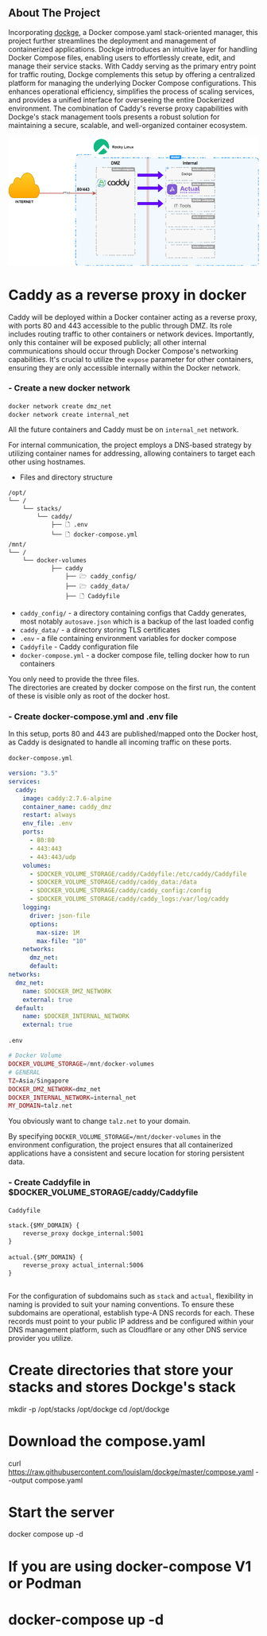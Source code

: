 
## About The Project

Incorporating [dockge](https://github.com/louislam/dockge), a Docker compose.yaml stack-oriented manager, this project further streamlines the deployment and management of containerized applications. Dockge introduces an intuitive layer for handling Docker Compose files, enabling users to effortlessly create, edit, and manage their service stacks. With Caddy serving as the primary entry point for traffic routing, Dockge complements this setup by offering a centralized platform for managing the underlying Docker Compose configurations. This enhances operational efficiency, simplifies the process of scaling services, and provides a unified interface for overseeing the entire Dockerized environment. The combination of Caddy's reverse proxy capabilities with Dockge's stack management tools presents a robust solution for maintaining a secure, scalable, and well-organized container ecosystem.

<img src="assets/ConfigCraft-Caddy.png" width="900" alt="" />

# Caddy as a reverse proxy in docker

Caddy will be deployed within a Docker container acting as a reverse proxy, with ports 80 and 443 accessible to the public through DMZ. Its role includes routing traffic to other containers or network devices. Importantly, only this container will be exposed publicly; all other internal communications should occur through Docker Compose's networking capabilities. It's crucial to utilize the `expose` parameter for other containers, ensuring they are only accessible internally within the Docker network.

### - Create a new docker network

`docker network create dmz_net`<br>
`docker network create internal_net`

All the future containers and Caddy must be on `internal_net` network.
  
For internal communication, the project employs a DNS-based strategy by utilizing container names for addressing, allowing containers to target each other using hostnames.

- Files and directory structure

```
/opt/
└── /
    └── stacks/
        └── caddy/
            ├── 🗋 .env
            └── 🗋 docker-compose.yml
/mnt/
└── /
    └── docker-volumes
            ├── caddy
                ├── 🗁 caddy_config/
                ├── 🗁 caddy_data/
                ├── 🗋 Caddyfile
```
* `caddy_config/` - a directory containing configs that Caddy generates,
  most notably `autosave.json` which is a backup of the last loaded config
* `caddy_data/` - a directory storing TLS certificates
* `.env` - a file containing environment variables for docker compose
* `Caddyfile` - Caddy configuration file
* `docker-compose.yml` - a docker compose file, telling docker how to run containers

You only need to provide the three files.<br>
The directories are created by docker compose on the first run, 
the content of these is visible only as root of the docker host.

### - Create docker-compose.yml and .env file

 In this setup, ports 80 and 443 are published/mapped onto the Docker host, as Caddy is designated to handle all incoming traffic on these ports.

`docker-compose.yml`
```yml
version: "3.5"
services:
  caddy:
    image: caddy:2.7.6-alpine
    container_name: caddy_dmz
    restart: always
    env_file: .env
    ports:
      - 80:80
      - 443:443
      - 443:443/udp
    volumes:
      - $DOCKER_VOLUME_STORAGE/caddy/Caddyfile:/etc/caddy/Caddyfile
      - $DOCKER_VOLUME_STORAGE/caddy/caddy_data:/data
      - $DOCKER_VOLUME_STORAGE/caddy/caddy_config:/config
      - $DOCKER_VOLUME_STORAGE/caddy/caddy_logs:/var/log/caddy
    logging:
      driver: json-file
      options:
        max-size: 1M
        max-file: "10"
    networks:
      dmz_net:
      default:
networks:
  dmz_net:
    name: $DOCKER_DMZ_NETWORK
    external: true
  default:
    name: $DOCKER_INTERNAL_NETWORK
    external: true
```

`.env`
```php
# Docker Volume
DOCKER_VOLUME_STORAGE=/mnt/docker-volumes
# GENERAL
TZ=Asia/Singapore
DOCKER_DMZ_NETWORK=dmz_net
DOCKER_INTERNAL_NETWORK=internal_net
MY_DOMAIN=talz.net
```

You obviously want to change `talz.net` to your domain.

By specifying `DOCKER_VOLUME_STORAGE=/mnt/docker-volumes` in the environment configuration, the project ensures that all containerized applications have a consistent and secure location for storing persistent data.

### - Create Caddyfile in $DOCKER_VOLUME_STORAGE/caddy/Caddyfile

`Caddyfile`

```
stack.{$MY_DOMAIN} {
    reverse_proxy dockge_internal:5001
}

actual.{$MY_DOMAIN} {
    reverse_proxy actual_internal:5006
}


```

For the configuration of subdomains such as `stack` and `actual`, flexibility in naming is provided to suit your naming conventions. To ensure these subdomains are operational, establish type-A DNS records for each. These records must point to your public IP address and be configured within your DNS management platform, such as Cloudflare or any other DNS service provider you utilize.

# Create directories that store your stacks and stores Dockge's stack
mkdir -p /opt/stacks /opt/dockge
cd /opt/dockge

# Download the compose.yaml
curl https://raw.githubusercontent.com/louislam/dockge/master/compose.yaml --output compose.yaml

# Start the server
docker compose up -d

# If you are using docker-compose V1 or Podman
# docker-compose up -d